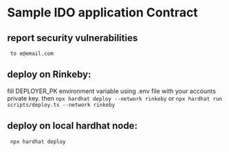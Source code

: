 # Sample IDO application Contract
## report security vulnerabilities 
` to e@email.com`

## deploy on Rinkeby:
fill DEPLOYER_PK environment variable using .env file with your accounts private key. then
```npx hardhat deploy --network rinkeby```
or 
```npx hardhat run scripts/deploy.ts --network rinkeby```

## deploy on local hardhat node:
``` npx hardhat deploy```
